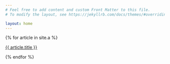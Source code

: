 ```yaml
---
# Feel free to add content and custom Front Matter to this file.
# To modify the layout, see https://jekyllrb.com/docs/themes/#overriding-theme-defaults

layout: home
---
```


<div class="row">

  <div class="column">
    {% for article in site.a %}
    <p>
      <a class="post-link" href="{{ article.url | prepend: site.baseurl }}">
      {{ article.title }}
      </a>
    </p>
    {% endfor %}
  </div>
  
</div> 

